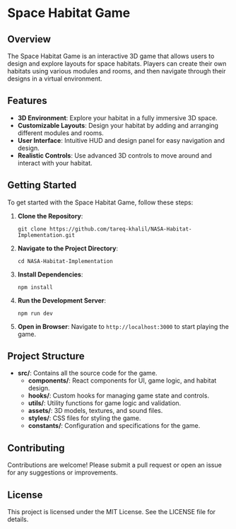 # Space Habitat Game

## Overview
The Space Habitat Game is an interactive 3D game that allows users to design and explore layouts for space habitats. Players can create their own habitats using various modules and rooms, and then navigate through their designs in a virtual environment.

## Features
- **3D Environment**: Explore your habitat in a fully immersive 3D space.
- **Customizable Layouts**: Design your habitat by adding and arranging different modules and rooms.
- **User Interface**: Intuitive HUD and design panel for easy navigation and design.
- **Realistic Controls**: Use advanced 3D controls to move around and interact with your habitat.

## Getting Started
To get started with the Space Habitat Game, follow these steps:

1. **Clone the Repository**:
   ```
   git clone https://github.com/tareq-khalil/NASA-Habitat-Implementation.git
   ```

2. **Navigate to the Project Directory**:
   ```
   cd NASA-Habitat-Implementation
   ```

3. **Install Dependencies**:
   ```
   npm install
   ```

4. **Run the Development Server**:
   ```
   npm run dev
   ```

5. **Open in Browser**:
   Navigate to `http://localhost:3000` to start playing the game.

## Project Structure
- **src/**: Contains all the source code for the game.
  - **components/**: React components for UI, game logic, and habitat design.
  - **hooks/**: Custom hooks for managing game state and controls.
  - **utils/**: Utility functions for game logic and validation.
  - **assets/**: 3D models, textures, and sound files.
  - **styles/**: CSS files for styling the game.
  - **constants/**: Configuration and specifications for the game.

## Contributing
Contributions are welcome! Please submit a pull request or open an issue for any suggestions or improvements.

## License
This project is licensed under the MIT License. See the LICENSE file for details.